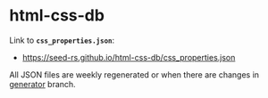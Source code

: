 # html-css-db

Link to **`css_properties.json`**:

- https://seed-rs.github.io/html-css-db/css_properties.json

All JSON files are weekly regenerated or when there are changes in [generator](https://github.com/seed-rs/html-css-db/tree/generator) branch.
